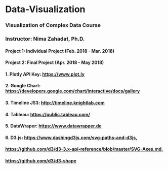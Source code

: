 # Data-Visualization

### Visualization of Complex Data Course
### Instructor: Nima Zahadat, Ph.D. 

#### Project 1: Individual Project (Feb. 2018 - Mar. 2018)
#### Project 2: Final Project (Apr. 2018 - May 2018)

#### 1. Plotly API Key: https://www.plot.ly 
#### 2. Google Chart: https://developers.google.com/chart/interactive/docs/gallery 
#### 3. Timeline JS3: http://timeline.knightlab.com 
#### 4. Tableau: https://public.tableau.com/
#### 5. DataWraper: https://www.datawrapper.de 
#### 6. D3.js: https://www.dashingd3js.com/svg-paths-and-d3js,  
####           https://github.com/d3/d3-3.x-api-reference/blob/master/SVG-Axes.md, 
####           https://github.com/d3/d3-shape
